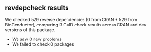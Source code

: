## revdepcheck results

We checked 529 reverse dependencies (0 from CRAN + 529 from BioConductor), comparing R CMD check results across CRAN and dev versions of this package.

 * We saw 0 new problems
 * We failed to check 0 packages


